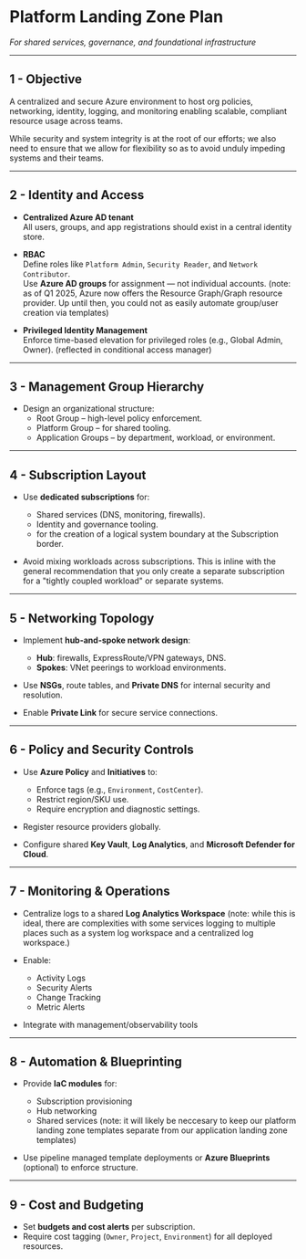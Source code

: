 # Platform Landing Zone Plan  
*For shared services, governance, and foundational infrastructure*

---

## 1 - Objective
A centralized and secure Azure environment to host org policies, networking, identity, logging, and monitoring enabling scalable, compliant resource usage across teams. 

While security and system integrity is at the root of our efforts; we also need to ensure that we allow for flexibility so as to avoid unduly impeding systems and their teams.

---

## 2 - Identity and Access

- **Centralized Azure AD tenant**  
  All users, groups, and app registrations should exist in a central identity store.

- **RBAC**  
  Define roles like `Platform Admin`, `Security Reader`, and `Network Contributor`.  
  Use **Azure AD groups** for assignment — not individual accounts. (note: as of Q1 2025, Azure now offers the Resource Graph/Graph resource provider. Up until then, you could not as easily automate group/user creation via templates)

- **Privileged Identity Management**  
  Enforce time-based elevation for privileged roles (e.g., Global Admin, Owner). (reflected in conditional access manager)

---

## 3 -  Management Group Hierarchy

- Design an organizational structure:
  - Root Group – high-level policy enforcement.
  - Platform Group – for shared tooling.
  - Application Groups – by department, workload, or environment.

---

## 4 - Subscription Layout

- Use **dedicated subscriptions** for:
  - Shared services (DNS, monitoring, firewalls).
  - Identity and governance tooling.
  - for the creation of a logical system boundary at the Subscription border.

- Avoid mixing workloads across subscriptions. This is inline with the general recommendation that you only create a separate subscription for a "tightly coupled workload" or separate systems.

---

## 5 - Networking Topology

- Implement **hub-and-spoke network design**:
  - **Hub**: firewalls, ExpressRoute/VPN gateways, DNS.
  - **Spokes**: VNet peerings to workload environments.

- Use **NSGs**, route tables, and **Private DNS** for internal security and resolution.
- Enable **Private Link** for secure service connections.

---

## 6 - Policy and Security Controls

- Use **Azure Policy** and **Initiatives** to:
  - Enforce tags (e.g., `Environment`, `CostCenter`).
  - Restrict region/SKU use.
  - Require encryption and diagnostic settings.

- Register resource providers globally.
- Configure shared **Key Vault**, **Log Analytics**, and **Microsoft Defender for Cloud**.

---

## 7 -  Monitoring & Operations

- Centralize logs to a shared **Log Analytics Workspace** (note: while this is ideal, there are complexities with some services logging to multiple places such as a system log workspace and a centralized log workspace.)
- Enable:
  - Activity Logs
  - Security Alerts
  - Change Tracking
  - Metric Alerts

- Integrate with management/observability tools

---

## 8 - Automation & Blueprinting

- Provide **IaC modules** for:
  - Subscription provisioning
  - Hub networking
  - Shared services
  (note: it will likely be neccesary to keep our platform landing zone templates separate from our application landing zone templates)

- Use pipeline managed template deployments or **Azure Blueprints** (optional) to enforce structure.

---

## 9 - Cost and Budgeting

- Set **budgets and cost alerts** per subscription.
- Require cost tagging (`Owner`, `Project`, `Environment`) for all deployed resources.
